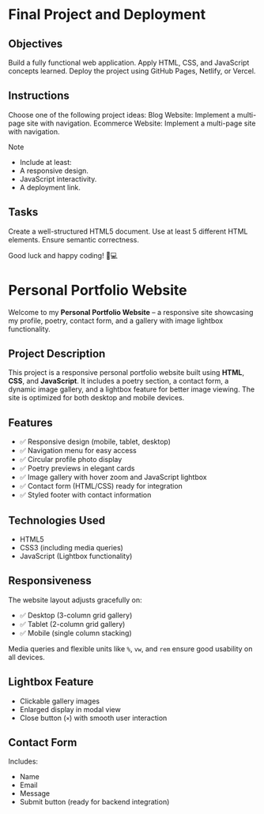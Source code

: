 # Final Project and Deployment

## Objectives
Build a fully functional web application.
Apply HTML, CSS, and JavaScript concepts learned.
Deploy the project using GitHub Pages, Netlify, or Vercel.

## Instructions
Choose one of the following project ideas:
Blog Website: Implement a multi-page site with navigation.
Ecommerce Website: Implement a multi-page site with navigation.

>[!NOTE]
> - Include at least:
> - A responsive design.
> - JavaScript interactivity.
> - A deployment link.

## Tasks

Create a well-structured HTML5 document.
Use at least 5 different HTML elements.
Ensure semantic correctness.

Good luck and happy coding! 🚀💻


# Personal Portfolio Website

Welcome to my **Personal Portfolio Website** – a responsive site showcasing my profile, poetry, contact form, and a gallery with image lightbox functionality.

## Project Description

This project is a responsive personal portfolio website built using **HTML**, **CSS**, and **JavaScript**. It includes a poetry section, a contact form, a dynamic image gallery, and a lightbox feature for better image viewing. The site is optimized for both desktop and mobile devices.

##  Features

- ✅ Responsive design (mobile, tablet, desktop)
- ✅ Navigation menu for easy access
- ✅ Circular profile photo display
- ✅ Poetry previews in elegant cards
- ✅ Image gallery with hover zoom and JavaScript lightbox
- ✅ Contact form (HTML/CSS) ready for integration
- ✅ Styled footer with contact information


##  Technologies Used

- HTML5
- CSS3 (including media queries)
- JavaScript (Lightbox functionality)

##  Responsiveness

The website layout adjusts gracefully on:
- ✅ Desktop (3-column grid gallery)
- ✅ Tablet (2-column grid gallery)
- ✅ Mobile (single column stacking)

Media queries and flexible units like `%`, `vw`, and `rem` ensure good usability on all devices.

##  Lightbox Feature

- Clickable gallery images
- Enlarged display in modal view
- Close button (`×`) with smooth user interaction

## Contact Form

Includes:
- Name
- Email
- Message
- Submit button (ready for backend integration)




